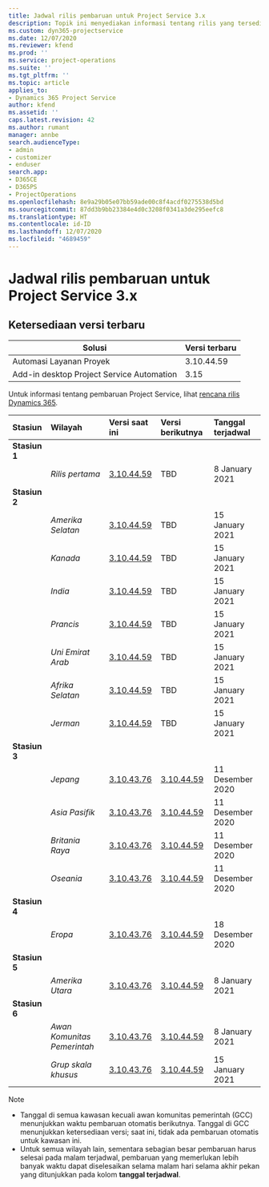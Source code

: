 ```yaml
---
title: Jadwal rilis pembaruan untuk Project Service 3.x
description: Topik ini menyediakan informasi tentang rilis yang tersedia dan yang akan datang dari Dynamics 365 Project Service Automation.
ms.custom: dyn365-projectservice
ms.date: 12/07/2020
ms.reviewer: kfend
ms.prod: ''
ms.service: project-operations
ms.suite: ''
ms.tgt_pltfrm: ''
ms.topic: article
applies_to:
- Dynamics 365 Project Service
author: kfend
ms.assetid: ''
caps.latest.revision: 42
ms.author: rumant
manager: annbe
search.audienceType:
- admin
- customizer
- enduser
search.app:
- D365CE
- D365PS
- ProjectOperations
ms.openlocfilehash: 8e9a29b05e07bb59ade00c8f4acdf0275538d5bd
ms.sourcegitcommit: 87dd3b9bb23384e4d0c3208f0341a3de295eefc8
ms.translationtype: HT
ms.contentlocale: id-ID
ms.lasthandoff: 12/07/2020
ms.locfileid: "4689459"
---
```

# <a name="update-release-schedule-for-project-service-3x"></a>Jadwal rilis pembaruan untuk Project Service 3.x

## <a name="latest-version-availability"></a>Ketersediaan versi terbaru

| Solusi  | Versi terbaru |
|-------|----|
| Automasi Layanan Proyek    | 3.10.44.59 |
| Add-in desktop Project Service Automation                | 3.15          |

Untuk informasi tentang pembaruan Project Service, lihat [rencana rilis Dynamics 365](https://docs.microsoft.com/dynamics365/release-plans/). 

| Stasiun  | Wilayah | Versi saat ini | Versi berikutnya |  Tanggal terjadwal
| :---   | :---   | :---   | :---   |:---   |         
|<strong>Stasiun 1</strong> | |  |  | |
| | <i>Rilis pertama</i> | [3.10.44.59](whats-new-ur-26.md) | TBD | 8 January 2021
|<strong>Stasiun 2</strong> | |  |  | |
| | <i>Amerika Selatan</i> | [3.10.44.59](whats-new-ur-26.md) | TBD | 15 January 2021
| | <i>Kanada</i> | [3.10.44.59](whats-new-ur-26.md) | TBD | 15 January 2021
| | <i>India</i> | [3.10.44.59](whats-new-ur-26.md) | TBD | 15 January 2021
| | <i>Prancis</i> | [3.10.44.59](whats-new-ur-26.md) | TBD | 15 January 2021
| | <i>Uni Emirat Arab</i> | [3.10.44.59](whats-new-ur-26.md) | TBD | 15 January 2021
| | <i>Afrika Selatan</i> | [3.10.44.59](whats-new-ur-26.md) | TBD | 15 January 2021
| | <i>Jerman</i> | [3.10.44.59](whats-new-ur-26.md) | TBD | 15 January 2021
|<strong>Stasiun 3</strong> | |  |  | |
| | <i>Jepang</i> | [3.10.43.76](whats-new-ur-25.md) | [3.10.44.59](whats-new-ur-26.md) | 11 Desember 2020
| | <i>Asia Pasifik</i> | [3.10.43.76](whats-new-ur-25.md) | [3.10.44.59](whats-new-ur-26.md) | 11 Desember 2020
| | <i>Britania Raya</i> | [3.10.43.76](whats-new-ur-25.md) | [3.10.44.59](whats-new-ur-26.md) | 11 Desember 2020
| | <i>Oseania</i> | [3.10.43.76](whats-new-ur-25.md) | [3.10.44.59](whats-new-ur-26.md) | 11 Desember 2020
|<strong>Stasiun 4</strong> | |  |  | |
| | <i>Eropa</i> | [3.10.43.76](whats-new-ur-25.md) | [3.10.44.59](whats-new-ur-26.md) | 18 Desember 2020
|<strong>Stasiun 5</strong> | |  |  | |
| | <i>Amerika Utara</i> | [3.10.43.76](whats-new-ur-25.md) | [3.10.44.59](whats-new-ur-26.md) | 8 January 2021
|<strong>Stasiun 6</strong> | |  |  | |
| | <i>Awan Komunitas Pemerintah</i> | [3.10.43.76](whats-new-ur-25.md) | [3.10.44.59](whats-new-ur-26.md) | 8 January 2021
| | <i>Grup skala khusus</i> | [3.10.43.76](whats-new-ur-25.md) | [3.10.44.59](whats-new-ur-26.md) | 15 January 2021

>[!Note]
> - Tanggal di semua kawasan kecuali awan komunitas pemerintah (GCC) menunjukkan waktu pembaruan otomatis berikutnya. Tanggal di GCC menunjukkan ketersediaan versi; saat ini, tidak ada pembaruan otomatis untuk kawasan ini.
> - Untuk semua wilayah lain, sementara sebagian besar pembaruan harus selesai pada malam terjadwal, pembaruan yang memerlukan lebih banyak waktu dapat diselesaikan selama malam hari selama akhir pekan yang ditunjukkan pada kolom **tanggal terjadwal**.
